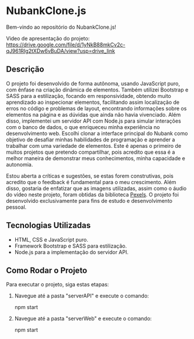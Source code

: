 
# NubankClone.js

Bem-vindo ao repositório do NubankClone.js!

Video de apresentação do projeto: https://drive.google.com/file/d/1yNkB88mkCv2c-qJ961RIg2tXDw6vBuDA/view?usp=drive_link
## Descrição

O projeto foi desenvolvido de forma autônoma, usando JavaScript puro, com ênfase na criação dinâmica de elementos. Também utilizei Bootstrap e SASS para a estilização, focando em responsividade,  obtendo muito aprendizado ao inspecionar elementos, facilitando assim localização de erros no código e problemas de layout, encontrando informações sobre os elementos na página e as dúvidas que ainda não havia vivenciado.
 Além disso, implementei um servidor API com Node.js para simular interações com o banco de dados,  o que enriqueceu minha experiência no desenvolvimento web. Escolhi clonar a interface principal do Nubank como  objetivo de desafiar minhas habilidades de programação e aprender a trabalhar com uma variedade de elementos. Este é apenas o primeiro de muitos projetos que pretendo compartilhar, pois acredito que essa é a melhor maneira de demonstrar meus conhecimentos, minha capacidade e autonomia.

Estou aberta a críticas e sugestões, se estas forem construtivas, pois acredito que o feedback é fundamental para o meu crescimento.
Além disso, gostaria de enfatizar que as imagens utilizadas, assim como o áudio do vídeo neste projeto, foram obtidas da biblioteca [Pexels](https://www.pexels.com/pt-br). O projeto foi desenvolvido exclusivamente para fins de estudo e desenvolvimento pessoal.


## Tecnologias Utilizadas

- HTML, CSS e JavaScript puro.
- Framework Bootstrap e SASS para estilização.
- Node.js para a implementação do servidor API.

## Como Rodar o Projeto

Para executar o projeto, siga estas etapas:

1. Navegue até a pasta "serverAPI" e execute o comando:

   npm start

2. Navegue até a pasta "serverWeb" e execute o comando:

   npm start
